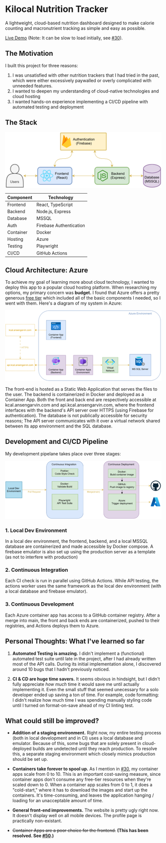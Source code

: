 # Kilocal Nutrition Tracker

A lightweight, cloud-based nutrition dashboard designed to make calorie counting and macronutrient tracking as simple and easy as possible.

[Live Demo](https://kcal.ansengarvin.com/) (Note: It can be slow to load initially, see [#30](https://github.com/ansengarvin/kilocal/issues/30)).

## The Motivation

I built this project for three reasons:

1. I was unsatisfied with other nutrition trackers that I had tried in the past, which were either excessively paywalled or overly complicated with unneeded features.
2. I wanted to deepen my understanding of cloud-native technologies and cloud hosting
3. I wanted hands-on experience implementing a CI/CD pipeline with automated testing and deployment

## The Stack

<img src="./docs/images/diagram-system.svg"/>

| Component | Technology              |
| --------- | ----------------------- |
| Frontend  | React, TypeScript       |
| Backend   | Node.js, Express        |
| Database  | MSSQL                   |
| Auth      | Firebase Authentication |
| Container | Docker                  |
| Hosting   | Azure                   |
| Testing   | Playwright              |
| CI/CD     | GitHub Actions          |

## Cloud Architecture: Azure

To achieve my goal of learning more about cloud technology, I wanted to deploy this app to a popular cloud hosting platform. When researching my options, my primary concern was **budget.** I found that Azure offers a pretty generous [free tier](https://azure.microsoft.com/en-us/pricing/free-services) which included all of the basic components I needed, so I went with them. Here's a diagram of my system in Azure:

<img src="./docs/images/diagram-azure.svg"/>

The front-end is hosted as a Static Web Application that serves the files to the user. The backend is containerized in Docker and deployed as a Container App. Both the front and back end are respectively accessible at kcal.ansengarvin.com and api.kcal.ansengarvin.com, where the frontend interfaces with the backend's API server over HTTPS (using Firebase for authentication). The database is not publically accessible for security reasons; The API server communicates with it over a virtual network shared between its app environment and the SQL database.

## Development and CI/CD Pipeline

My development pipelane takes place over three stages:

<img src="./docs/images/diagram-cicd.svg"/>

### 1. Local Dev Environment

In a local dev environment, the frontend, backend, and a local MSSQL database are containerized and made accessible by Docker compose. A firebase emulator is also set up using the production server as a template (as not to interfere with production)

### 2. Continuous Integration

Each CI check is run in parallel using GitHub Actions. While API testing, the actions worker uses the same framework as the local dev environment (with a local database and firebase emulator).

### 3. Continuous Development

Each Azure container app has access to a GitHub container registry. After a merge into main, the front and back ends are containerized, pushed to their registries, and Actions deploys them to Azure.

## Personal Thoughts: What I've learned so far

1. **Automated Testing is amazing.** I didn't implement a (functional) automated test suite until late in the project, after I had already written most of the API calls. During its initial implementation alone, I discovered around 10 bugs that I hadn't previously noticed.

2. **CI & CD are huge time savers.** It seems obvious in hindsight, but I didn't fully appreciate _how much_ time it would save me until actually implementing it. Even the small stuff that seemed unecessary for a solo developer ended up saving a ton of time. For example, code formatting: I didn't realize how much time I was spending manually styling code until I turned on format-on-save ahead of my CI linting test.

## What could still be improved?

- **Addition of a staging environment.** Right now, my entire testing process (both in local development and in CI) uses a local database and emulator. Because of this, some bugs that are solely present in cloud-deployed builds are undetected until they reach production. To resolve this, a separate staging environment which closely mimics production should be set up.

- **Containers take forever to spool up.** As I mention in [#30](https://github.com/ansengarvin/kilocal/issues/30), my container apps scale from 0 to 10. This is an important cost-saving measure, since container apps don't consume any free-tier resources when they're scaled down to 0. When a container app scales from 0 to 1, it does a "cold-start," where it has to download the images and start up the containers. It's time-consuming, and leaves the application hanging / loading for an unacceptable amount of time.

- **General front-end improvements.** The website is pretty ugly right now. It doesn't display well on all mobile devices. The profile page is practically non-existant.

- ~~Container Apps are a poor choice for the frontend.~~ **(This has been resolved. See [#50](https://github.com/ansengarvin/kilocal/issues/50).)**
